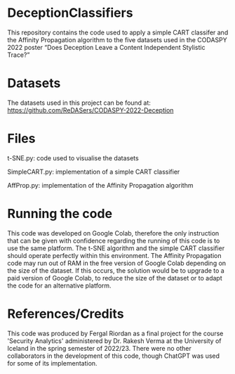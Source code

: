 # DeceptionClassifiers
This repository contains the code used to apply a simple CART classifer and the Affinity Propagation algorithm to the five datasets used in the CODASPY 2022 poster “Does Deception Leave a Content Independent Stylistic Trace?”

# Datasets
The datasets used in this project can be found at: 
https://github.com/ReDASers/CODASPY-2022-Deception

# Files
t-SNE.py: code used to visualise the datasets

SimpleCART.py: implementation of a simple CART classifier

AffProp.py: implementation of the Affinity Propagation algorithm 

# Running the code
This code was developed on Google Colab, therefore the only instruction that can be given with confidence regarding the running of this code is to use the same platform. The t-SNE algorithm and the simple CART classifier should operate perfectly within this environment. The Affinity Propagation code may run out of RAM in the free version of Google Colab depending on the size of the dataset. If this occurs, the solution would be to upgrade to a paid version of Google Colab, to reduce the size of the dataset or to adapt the code for an alternative platform.

# References/Credits
This code was produced by Fergal Riordan as a final project for the course 'Security Analytics' administered by Dr. Rakesh Verma at the University of Iceland in the spring semester of 2022/23. 
There were no other collaborators in the development of this code, though ChatGPT was used for some of its implementation. 
